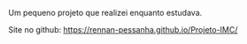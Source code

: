 Um pequeno projeto que realizei enquanto estudava. 

Site no github: https://rennan-pessanha.github.io/Projeto-IMC/
